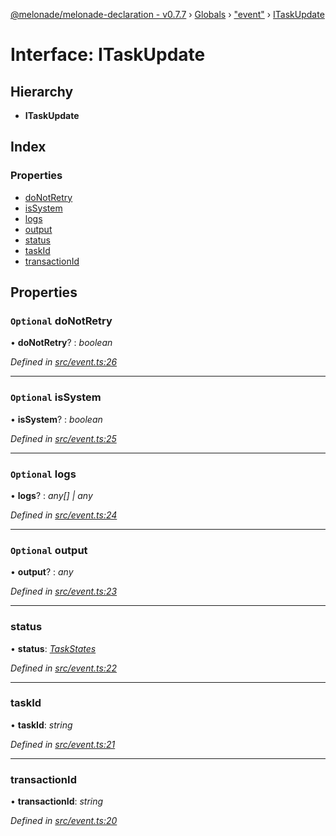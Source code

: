 [@melonade/melonade-declaration - v0.7.7](../README.md) › [Globals](../globals.md) › ["event"](../modules/_event_.md) › [ITaskUpdate](_event_.itaskupdate.md)

# Interface: ITaskUpdate

## Hierarchy

* **ITaskUpdate**

## Index

### Properties

* [doNotRetry](_event_.itaskupdate.md#optional-donotretry)
* [isSystem](_event_.itaskupdate.md#optional-issystem)
* [logs](_event_.itaskupdate.md#optional-logs)
* [output](_event_.itaskupdate.md#optional-output)
* [status](_event_.itaskupdate.md#status)
* [taskId](_event_.itaskupdate.md#taskid)
* [transactionId](_event_.itaskupdate.md#transactionid)

## Properties

### `Optional` doNotRetry

• **doNotRetry**? : *boolean*

*Defined in [src/event.ts:26](https://github.com/devit-tel/melonade-declaration/blob/3e3ea40/src/event.ts#L26)*

___

### `Optional` isSystem

• **isSystem**? : *boolean*

*Defined in [src/event.ts:25](https://github.com/devit-tel/melonade-declaration/blob/3e3ea40/src/event.ts#L25)*

___

### `Optional` logs

• **logs**? : *any[] | any*

*Defined in [src/event.ts:24](https://github.com/devit-tel/melonade-declaration/blob/3e3ea40/src/event.ts#L24)*

___

### `Optional` output

• **output**? : *any*

*Defined in [src/event.ts:23](https://github.com/devit-tel/melonade-declaration/blob/3e3ea40/src/event.ts#L23)*

___

###  status

• **status**: *[TaskStates](../enums/_state_.taskstates.md)*

*Defined in [src/event.ts:22](https://github.com/devit-tel/melonade-declaration/blob/3e3ea40/src/event.ts#L22)*

___

###  taskId

• **taskId**: *string*

*Defined in [src/event.ts:21](https://github.com/devit-tel/melonade-declaration/blob/3e3ea40/src/event.ts#L21)*

___

###  transactionId

• **transactionId**: *string*

*Defined in [src/event.ts:20](https://github.com/devit-tel/melonade-declaration/blob/3e3ea40/src/event.ts#L20)*
